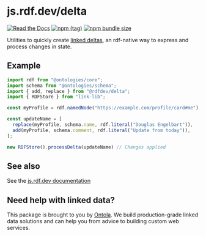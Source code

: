# js.rdf.dev/delta
[![Read the Docs](https://img.shields.io/readthedocs/pip.svg)](https://js.rdf.dev/delta)
[![npm (tag)](https://img.shields.io/npm/v/@rdfdev/delta)](https://npmjs.com/package/@rdfdev/delta)
[![npm bundle size](https://img.shields.io/bundlephobia/minzip/@rdfdev/delta)](https://bundlephobia.com/result?p=@rdfdev/delta)

Utilities to quickly create [linked deltas](https://github.com/ontola/linked-delta), an rdf-native 
way to express and process changes in state.

## Example
```typescript
import rdf from "@ontologies/core";
import schema from "@ontologies/schema";
import { add, replace } from "@rdfdev/delta";
import { RDFStore } from "link-lib";

const myProfile = rdf.namedNode("https://example.com/profile/card#me");

const updateName = [
  replace(myProfile, schema.name, rdf.literal("Douglas Engelbart")),
  add(myProfile, schema.comment, rdf.literal("Update from today")),
];

new RDFStore().processDelta(updateName) // Changes applied
```

## See also
See the [js.rdf.dev documentation](https://js.rdf.dev)

## Need help with linked data?

This package is brought to you by [Ontola](https://ontola.io). We build production-grade linked data
solutions and can help you from advice to building custom web services.
